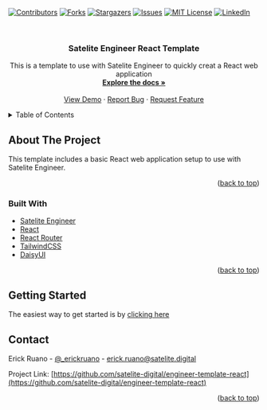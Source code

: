<div id="top"></div>

<!-- PROJECT SHIELDS -->
[![Contributors][contributors-shield]][contributors-url]
[![Forks][forks-shield]][forks-url]
[![Stargazers][stars-shield]][stars-url]
[![Issues][issues-shield]][issues-url]
[![MIT License][license-shield]][license-url]
[![LinkedIn][linkedin-shield]][linkedin-url]



<!-- PROJECT LOGO -->
<br />
<div align="center">

<h3 align="center">Satelite Engineer React Template</h3>

  <p align="center">
    This is a template to use with Satelite Engineer to quickly creat a React web application
    <br />
    <a href="https://github.com/satelite-digital/engineer-template-react"><strong>Explore the docs »</strong></a>
    <br />
    <br />
    <a href="https://github.com/satelite-digital/engineer-template-react">View Demo</a>
    ·
    <a href="https://github.com/satelite-digital/engineer-template-react/issues">Report Bug</a>
    ·
    <a href="https://github.com/satelite-digital/engineer-template-react/issues">Request Feature</a>
  </p>
</div>



<!-- TABLE OF CONTENTS -->
<details>
  <summary>Table of Contents</summary>
  <ol>
    <li>
      <a href="#about-the-project">About The Project</a>
      <ul>
        <li><a href="#built-with">Built With</a></li>
      </ul>
    </li>
    <li>
      <a href="#getting-started">Getting Started</a>
    </li>
    <li><a href="#contact">Contact</a></li>
  </ol>
</details>



<!-- ABOUT THE PROJECT -->
## About The Project

This template includes a basic React web application setup to use with Satelite Engineer.

<p align="right">(<a href="#top">back to top</a>)</p>

### Built With

* [Satelite Engineer](https://github.com/satelite-digital/engineer)
* [React](https://reactjs.org/)
* [React Router](https://reactrouter.com/)
* [TailwindCSS](https://tailwindcss.com/)
* [DaisyUI](https://daisyui.com/)


<p align="right">(<a href="#top">back to top</a>)</p>


<!-- GETTING STARTED -->
## Getting Started

The easiest way to get started is by [clicking here](https://github.com/satelite-digital/engineer-template-react/generate)

<!-- CONTACT -->
## Contact

Erick Ruano - [@_erickruano](https://twitter.com/_erickruano) - erick.ruano@satelite.digital

Project Link: [https://github.com/satelite-digital/engineer-template-react](https://github.com/satelite-digital/engineer-template-react)

<p align="right">(<a href="#top">back to top</a>)</p>

<!-- MARKDOWN LINKS & IMAGES -->
<!-- https://www.markdownguide.org/basic-syntax/#reference-style-links -->
[contributors-shield]: https://img.shields.io/github/contributors/satelite-digital/engineer-template-react.svg?style=for-the-badge
[contributors-url]: https://github.com/satelite-digital/engineer-template-react/graphs/contributors
[forks-shield]: https://img.shields.io/github/forks/satelite-digital/engineer-template-react.svg?style=for-the-badge
[forks-url]: https://github.com/satelite-digital/engineer-template-react/network/members
[stars-shield]: https://img.shields.io/github/stars/satelite-digital/engineer-template-react.svg?style=for-the-badge
[stars-url]: https://github.com/satelite-digital/engineer-template-react/stargazers
[issues-shield]: https://img.shields.io/github/issues/satelite-digital/engineer-template-react.svg?style=for-the-badge
[issues-url]: https://github.com/satelite-digital/engineer-template-react/issues
[license-shield]: https://img.shields.io/github/license/satelite-digital/engineer-template-react.svg?style=for-the-badge
[license-url]: https://github.com/satelite-digital/engineer-template-react/blob/master/LICENSE.txt
[linkedin-shield]: https://img.shields.io/badge/-LinkedIn-black.svg?style=for-the-badge&logo=linkedin&colorB=555
[linkedin-url]: https://www.linkedin.com/in/erick-ruano-fullstack
[product-screenshot]: images/screenshot.png